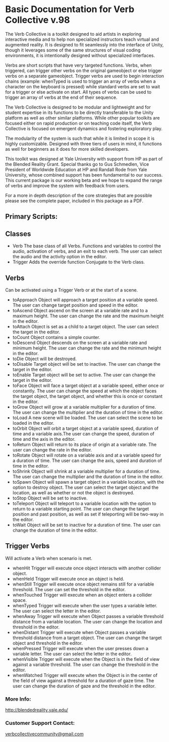# Basic Documentation for Verb Collective v.98

The Verb Collective is a toolkit designed to aid artists in exploring interactive media and to help non specialized instructors teach virtual and augmented reality.  It is designed to fit seamlessly into the interface of Unity, though it leverages some of the same structures of visual coding environments, it is intentionally designed without specialized interfaces. 

Verbs are short scripts that have very targeted functions.  Verbs, when triggered, can trigger other verbs on the original gameobject or else trigger verbs on a separate gameobject. Trigger verbs are used to begin interaction chains (example: whenTyped is used to trigger an array of verbs when a character on the keyboard is pressed) while standard verbs are set to wait for a trigger or else activate on start.  All types of verbs can be used to trigger an array of verbs at the end of their sequence.

The Verb Collective is designed to be modular and lightweight and for student expertise in its functions to be directly transferable to the Unity platform as well as other similar platforms. While other popular toolkits are focused either on rapid production or on teaching code itself, the Verb Collective is focused on emergent dynamics and fostering exploratory play. 

The modularity of the system is such that while it is limited in scope it is highly customizable. Designed with three tiers of users in mind, it functions as well for beginners as it does for more skilled developers. 

This toolkit was designed at Yale University with support from HP as part of the Blended Reality Grant.  Special thanks go to Gus Schmedlen, Vice President of Worldwide Education at HP and Randall Rode from Yale University, whose combined support has been fundamental to our success.  This current package is our working beta and we hope to expand the range of verbs and improve the system with feedback from users.

For a more in depth description of the core strategies that are possible please see the complete paper, included in this package as a PDF.

## Primary Scripts:

## Classes
* Verb
The base class of all Verbs. Functions and variables to control the audio, activation of verbs, and an exit to each verb. The user can select the audio and the activity option in the editor. 
* Trigger
Adds the override function Conjugate to the Verb class. 

## Verbs
Can be activated using a Trigger Verb or at the start of a scene. 
* toApproach
 Object will approach a target position at a variable speed. The user can change target position and speed in the editor.
* toAscend
Object ascend on the screen at a variable rate and to a maximum height. The user can change the rate and the maximum height in the editor.
* toAttach
Object is set as a child to a target object. The user can select the target in the editor.
* toCount
Object contains a simple counter.
* toDescend
Object descends on the screen at a variable rate and minimum height. The user can change the rate and the minimum height in the editor.
* toDie
Object will be destroyed. 
* toDisable
Target object will be set to inactive. The user can change the target in the editor.
* toEnable
Target object will be set to active. The user can change the target in the editor.
* toFace
Object will face a target object at a variable speed, either once or constantly. The user can change the speed at which the object faces the target object, the target object, and whether this is once or constant in the editor.
* toGrow
Object will grow at a variable multiplier for a duration of time. The user can change the multiplier and the duration of time in the editor. 
* toLoad
A new scene will be loaded. The user can select the scene to be loaded in the editor.
* toOrbit
Object will orbit a target object at a variable speed, duration of time and a variable axis.The user can change the speed, duration of time and the axis in the editor.
* toReturn
Object will return to its place of origin at a variable rate. The user can change the rate in the editor.
* toRotate
Object will rotate on a variable axis and at a variable speed for a duration of time. The user can change the axis, speed and duration of time in the editor.
* toShrink
Object will shrink at a variable multiplier for a duration of time. The user can change the multiplier and the duration of time in the editor.
* toSpawn
Object will spawn a target object in a variable location, with the option to destroy object. The user can select the target object and the location, as well as whether or not the object is destroyed.
* toStop
Object will be set to inactive. 
* toTeleport
Object will teleport to a variable location with the option to return to a variable starting point. The user can change the target position and past position, as well as set if teleporting will be two-way in the editor.
* toWait
Object will be set to inactive for a duration of time. The user can change the duration of time in the editor. 

## Trigger Verbs
Will activate a Verb when scenario is met. 
* whenHit
Trigger will execute once object interacts with another collider object. 
* whenHeld
Trigger will execute once an object is held. 
* whenStill
Trigger will execute once object remains still for a variable threshold. The user can set the threshold in the editor.
* whenTouched
Trigger will execute when an object enters a collider space. 
* whenTyped
Trigger will execute when the user types a variable letter. The user can select the letter in the editor.
* whenAway
Trigger will execute when Object passes a variable threshold distance from a variable location. The user can change the location and threshold in the editor.
* whenDistant
Trigger will execute when Object passes a variable threshold distance from a target object. The user can change the target object and threshold in the editor.
* whenPressed
Trigger will execute when the user presses down a variable letter. The user can select the letter in the editor.
* whenVisible
Trigger will execute when the Object is in the field of view against a variable threshold. The user can change the threshold in the editor. 
* whenWatched
Trigger will execute when the Object is in the center of the field of view against a threshold for a duration of gaze time. The user can change the duration of gaze and the threshold in the editor.




### More Info:
http://blendedreality.yale.edu/

### Customer Support Contact:
verbcollectivecommunity@gmail.com
